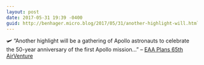 ```yaml
---
layout: post
date: 2017-05-31 19:39 -0400
guid: http://benhager.micro.blog/2017/05/31/another-highlight-will.html
---
```

🛩 “Another highlight will be a gathering of Apollo astronauts to celebrate the 50-year anniversary of the first Apollo mission…” – [EAA Plans 65th AirVenture](https://www.avweb.com/avwebflash/news/EAA-Plans-65th-AirVenture-229083-1.html)
